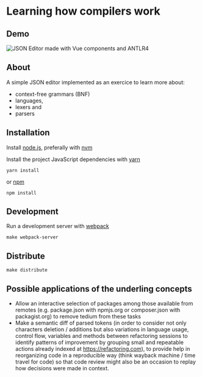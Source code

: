 # Learning how compilers work

## Demo

![JSON Editor made with Vue components and ANTLR4](https://thierry.marianne.io/compilers/compilers-principles-techniques-and-tools.gif)

## About

A simple JSON editor implemented as an exercice
to learn more about:
 - context-free grammars (BNF)
 - languages,
 - lexers and
 - parsers

## Installation

Install [node.js](https://nodejs.org), 
preferally with [nvm](https://github.com/creationix/nvm)

Install the project JavaScript dependencies with [yarn](https://yarnpkg.com/en/docs/install#mac-stable) 

```
yarn install
```

or [npm](https://nodejs.org/en/download/)

```
npm install
```
## Development

Run a development server with [webpack](https://webpack.js.org/)

```
make webpack-server
```

## Distribute

```
make distribute
```

## Possible applications of the underling concepts 

 - Allow an interactive selection of packages among those available from remotes
 (e.g. package.json with npmjs.org or composer.json with packagist.org) to remove tedium 
 from these tasks
 - Make a semantic diff of parsed tokens (in order to consider not only characters deletion / 
 additions but also variations in language usage, control flow, variables and methods between
 refactoring sessions to identify patterns of improvement by grouping small and repeatable
 actions already indexed at https://refactoring.com), to provide help in reorganizing code in a
 reproducible way (think wayback machine / time travel for code) so that code review might also
 be an occasion to replay how decisions were made in context.
